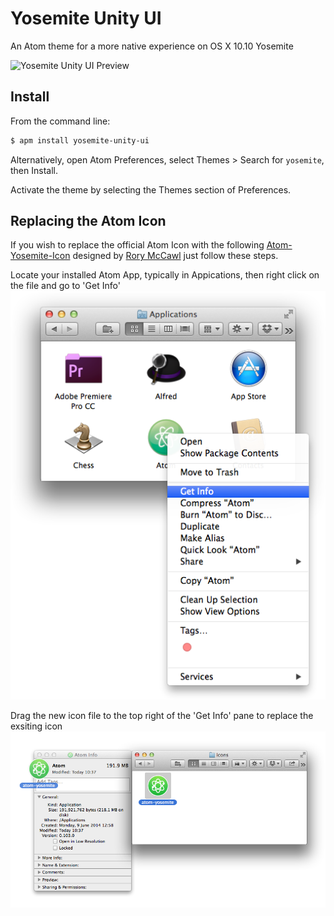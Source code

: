 # Yosemite Unity UI

An Atom theme for a more native experience on OS X 10.10 Yosemite

![Yosemite Unity UI Preview](https://raw.github.com/k9ordon/yosemite-unity-ui/master/preview.png)

## Install

From the command line:

```bash
$ apm install yosemite-unity-ui
```

Alternatively, open Atom Preferences, select Themes > Search for `yosemite`,
then Install.

Activate the theme by selecting the Themes section of Preferences.

## Replacing the Atom Icon
If you wish to replace the official Atom Icon with the following [Atom-Yosemite-Icon](https://dribbble.com/shots/1590423-Atom-Yosemite-Icon
) designed by [Rory McCawl](twitter.com/rmccawl) just follow these steps.

Locate your installed Atom App, typically in Appications, then right click on the file and go to 'Get Info'
![Yosemite Unity UI Preview](icons/icon-install-step-one.png)

Drag the new icon file to the top right of the 'Get Info' pane to replace the exsiting icon
![Yosemite Unity UI Preview](icons/icon-install-step-two.png)